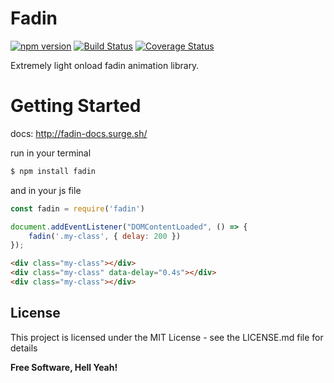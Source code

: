 # Fadin

[![npm version](https://badge.fury.io/js/fadin.svg)](https://badge.fury.io/js/fadin)
[![Build Status](https://travis-ci.org/dev-warner/fadin.svg?branch=master)](https://travis-ci.org/dev-warner/fadin)
[![Coverage Status](https://coveralls.io/repos/github/dev-warner/fadin/badge.svg?branch=master)](https://coveralls.io/github/dev-warner/fadin?branch=master)


Extremely light onload fadin animation library.

# Getting Started

docs: http://fadin-docs.surge.sh/

run in your terminal
```sh
$ npm install fadin
```

and in your js file

```javascript
const fadin = require('fadin')

document.addEventListener("DOMContentLoaded", () => {
    fadin('.my-class', { delay: 200 })
});

```
```html
<div class="my-class"></div>
<div class="my-class" data-delay="0.4s"></div>
<div class="my-class"></div>
```

License
----

This project is licensed under the MIT License - see the LICENSE.md file for details

**Free Software, Hell Yeah!**

